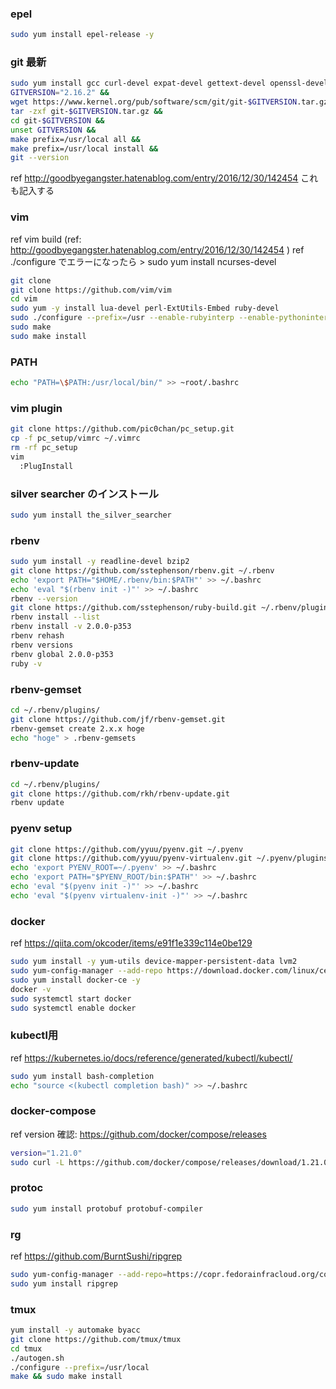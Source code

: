 ### epel
```bash
sudo yum install epel-release -y
```

### git 最新
```bash
sudo yum install gcc curl-devel expat-devel gettext-devel openssl-devel zlib-devel perl-ExtUtils-MakeMaker
GITVERSION="2.16.2" &&
wget https://www.kernel.org/pub/software/scm/git/git-$GITVERSION.tar.gz &&
tar -zxf git-$GITVERSION.tar.gz &&
cd git-$GITVERSION &&
unset GITVERSION &&
make prefix=/usr/local all &&
make prefix=/usr/local install &&
git --version
```

ref http://goodbyegangster.hatenablog.com/entry/2016/12/30/142454 これも記入する

### vim
ref vim build (ref: http://goodbyegangster.hatenablog.com/entry/2016/12/30/142454 )
ref ./configure でエラーになったら > sudo yum install ncurses-devel
```bash
git clone
git clone https://github.com/vim/vim
cd vim
sudo yum -y install lua-devel perl-ExtUtils-Embed ruby-devel
sudo ./configure --prefix=/usr --enable-rubyinterp --enable-pythoninterp
sudo make
sudo make install
```

### PATH
```bash
echo "PATH=\$PATH:/usr/local/bin/" >> ~root/.bashrc
```

### vim plugin
```bash
git clone https://github.com/pic0chan/pc_setup.git
cp -f pc_setup/vimrc ~/.vimrc
rm -rf pc_setup
vim
  :PlugInstall
```

### silver searcher のインストール
```bash
sudo yum install the_silver_searcher
```

### rbenv
```bash
sudo yum install -y readline-devel bzip2
git clone https://github.com/sstephenson/rbenv.git ~/.rbenv
echo 'export PATH="$HOME/.rbenv/bin:$PATH"' >> ~/.bashrc
echo 'eval "$(rbenv init -)"' >> ~/.bashrc
rbenv --version
git clone https://github.com/sstephenson/ruby-build.git ~/.rbenv/plugins/ruby-build
rbenv install --list
rbenv install -v 2.0.0-p353
rbenv rehash
rbenv versions
rbenv global 2.0.0-p353
ruby -v
```

### rbenv-gemset
```bash
cd ~/.rbenv/plugins/
git clone https://github.com/jf/rbenv-gemset.git
rbenv-gemset create 2.x.x hoge
echo "hoge" > .rbenv-gemsets
```

### rbenv-update
```bash
cd ~/.rbenv/plugins/
git clone https://github.com/rkh/rbenv-update.git
rbenv update
```

### pyenv setup
```bash
git clone https://github.com/yyuu/pyenv.git ~/.pyenv
git clone https://github.com/yyuu/pyenv-virtualenv.git ~/.pyenv/plugins/pyenv-virtualenv
echo 'export PYENV_ROOT=~/.pyenv' >> ~/.bashrc
echo 'export PATH="$PYENV_ROOT/bin:$PATH"' >> ~/.bashrc
echo 'eval "$(pyenv init -)"' >> ~/.bashrc
echo 'eval "$(pyenv virtualenv-init -)"' >> ~/.bashrc
```

### docker
ref https://qiita.com/okcoder/items/e91f1e339c114e0be129
```bash
sudo yum install -y yum-utils device-mapper-persistent-data lvm2
sudo yum-config-manager --add-repo https://download.docker.com/linux/centos/docker-ce.repo
sudo yum install docker-ce -y
docker -v
sudo systemctl start docker
sudo systemctl enable docker
```

### kubectl用
ref https://kubernetes.io/docs/reference/generated/kubectl/kubectl/
```bash
sudo yum install bash-completion
echo "source <(kubectl completion bash)" >> ~/.bashrc
```

### docker-compose
ref version 確認: https://github.com/docker/compose/releases
```bash
version="1.21.0"
sudo curl -L https://github.com/docker/compose/releases/download/1.21.0/docker-compose-$(uname -s)-$(uname -m) -o /usr/local/bin/docker-compose
```

### protoc
```bash
sudo yum install protobuf protobuf-compiler
```

### rg
ref https://github.com/BurntSushi/ripgrep
```bash
sudo yum-config-manager --add-repo=https://copr.fedorainfracloud.org/coprs/carlwgeorge/ripgrep/repo/epel-7/carlwgeorge-ripgrep-epel-7.repo
sudo yum install ripgrep
```

### tmux
```bash
yum install -y automake byacc
git clone https://github.com/tmux/tmux
cd tmux
./autogen.sh
./configure --prefix=/usr/local
make && sudo make install
```
